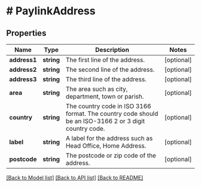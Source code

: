 # # PaylinkAddress

## Properties

Name | Type | Description | Notes
------------ | ------------- | ------------- | -------------
**address1** | **string** | The first line of the address. | [optional]
**address2** | **string** | The second line of the address. | [optional]
**address3** | **string** | The third line of the address. | [optional]
**area** | **string** | The area such as city, department, town or parish. | [optional]
**country** | **string** | The country code in ISO 3166 format. The country code should be an ISO-3166 2 or 3 digit country code. | [optional]
**label** | **string** | A label for the address such as Head Office, Home Address. | [optional]
**postcode** | **string** | The postcode or zip code of the address. | [optional]

[[Back to Model list]](../../README.md#models) [[Back to API list]](../../README.md#endpoints) [[Back to README]](../../README.md)
